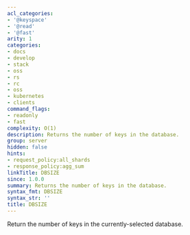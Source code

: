 ```yaml
---
acl_categories:
- '@keyspace'
- '@read'
- '@fast'
arity: 1
categories:
- docs
- develop
- stack
- oss
- rs
- rc
- oss
- kubernetes
- clients
command_flags:
- readonly
- fast
complexity: O(1)
description: Returns the number of keys in the database.
group: server
hidden: false
hints:
- request_policy:all_shards
- response_policy:agg_sum
linkTitle: DBSIZE
since: 1.0.0
summary: Returns the number of keys in the database.
syntax_fmt: DBSIZE
syntax_str: ''
title: DBSIZE
---
```

Return the number of keys in the currently-selected database.
